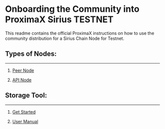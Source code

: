 # Onboarding the Community into ProximaX Sirius TESTNET

This readme contains the official ProximaX instructions on how to use the community distribution for a Sirius Chain Node for Testnet.

## Types of Nodes:
---

1. [Peer Node](https://github.com/proximax-storage/xpx-testnet-chain-onboarding/tree/master/docker-method)

2. [API Node](https://github.com/proximax-storage/xpx-testnet-chain-onboarding/tree/master/docker-api)


## Storage Tool:
---

1. [Get Started](https://github.com/proximax-storage/xpx-testnet-chain-onboarding/tree/master/storage-tool#get-started)

2. [User Manual](https://github.com/proximax-storage/cpp-xpx-storage-user-app#user-manual)
